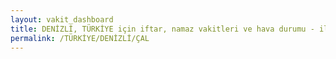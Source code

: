 ```yaml
---
layout: vakit_dashboard
title: DENİZLİ, TÜRKİYE için iftar, namaz vakitleri ve hava durumu - ilçe/eyalet seç
permalink: /TÜRKİYE/DENİZLİ/ÇAL
---
```


<script type="text/javascript">
  var GLOBAL_COUNTRY = 'TÜRKİYE';
  var GLOBAL_CITY = 'DENİZLİ';
  var GLOBAL_STATE = 'ÇAL';
  var lat = 72;
  var lon = 21;
</script>
